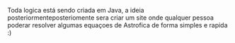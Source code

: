 Toda logica está sendo criada em Java, a ideia posteriormenteposteriomente sera criar um site onde qualquer pessoa poderar resolver algumas equaçoes de Astrofica de forma simples e rapida :)